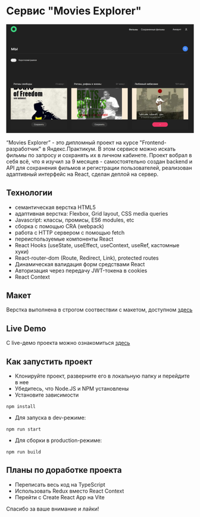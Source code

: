 # Сервис "Movies Explorer"

![Скриншот сайта](https://github.com/dev0x451/movies-explorer-frontend/blob/main/src/images/site-screenshot1.jpg)

“Movies Explorer” - это дипломный проект на курсе "Frontend-разработчик" в Яндекс.Практикум. В этом сервисе можно искать фильмы по запросу и сохранять их в личном кабинете. Проект вобрал в себя всё, что я изучил за 9 месяцев - самостоятельно создан backend и API для сохранения фильмов и регистрации пользователей, реализован адаптивный интерфейс на React, сделан деплой на сервер.

## Технологии

* семантическая верстка HTML5
* адаптивная верстка: Flexbox, Grid layout, CSS media queries
* Javascript: классы, промисы, ES6 modules, etc
* сборка с помощью CRA (webpack)
* работа с HTTP сервером с помощью fetch
* переиспользуемые компоненты React
* React Hooks (useState, useEffect, useContext, useRef, кастомные хуки)
* React-router-dom (Route, Redirect, Link), protected routes
* Динамическая валидация форм средствами React
* Авторизация через передачу JWT-токена в cookies
* React Context

## Макет

Верстка выполнена в строгом соотвествии с макетом, доступном [здесь](https://www.figma.com/file/GJiJ3EZoM5fy5KVDNagnaE/Diploma_SchapovAV)

## Live Demo

С live-демо проекта можно ознакомиться [здесь](https://movies.schapov.dev)

## Как запустить проект

* Клонируйте проект, разверните его в локальную папку и перейдите в нее
* Убедитесь, что Node.JS и NPM установлены
* Установите зависимости

```shell
npm install
```

* Для запуска в dev-режиме:

```shell
npm run start
```

* Для сборки в production-режиме:

```shell
npm run build
```
## Планы по доработке проекта

* Переписать весь код на TypeScript
* Использовать Redux вместо React Context
* Перейти с Create React App на Vite

Спасибо за ваше внимание и лайки!

